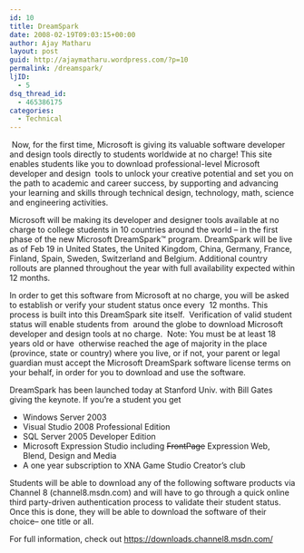 ```yaml
---
id: 10
title: DreamSpark
date: 2008-02-19T09:03:15+00:00
author: Ajay Matharu
layout: post
guid: http://ajaymatharu.wordpress.com/?p=10
permalink: /dreamspark/
ljID:
  - 5
dsq_thread_id:
  - 465386175
categories:
  - Technical
---
```

 Now, for the first time, Microsoft is giving its valuable software developer and design tools directly to students worldwide at no charge! This site enables students like you to download professional-level Microsoft developer and design  tools to unlock your creative potential and set you on the path to academic and career success, by supporting and advancing your learning and skills through technical design, technology, math, science and engineering activities.

Microsoft will be making its developer and designer tools available at no charge to college students in 10 countries around the world – in the first phase of the new Microsoft DreamSpark™ program. DreamSpark will be live as of Feb 19 in United States, the United Kingdom, China, Germany, France, Finland, Spain, Sweden, Switzerland and Belgium. Additional country rollouts are planned throughout the year with full availability expected within 12 months.

In order to get this software from Microsoft at no charge, you will be asked to establish or verify your student status once every  12 months. This process is built into this DreamSpark site itself.  Verification of valid student status will enable students from  around the globe to download Microsoft developer and design tools at no charge.  Note: You must be at least 18 years old or have  otherwise reached the age of majority in the place (province, state or country) where you live, or if not, your parent or legal  guardian must accept the Microsoft DreamSpark software license terms on your behalf, in order for you to download and use the software.

DreamSpark has been launched today at Stanford Univ. with Bill Gates giving the keynote. If you&#8217;re a student you get

  * Windows Server 2003
  * Visual Studio 2008 Professional Edition
  * SQL Server 2005 Developer Edition
  * Microsoft Expression Studio including <strike>FrontPage</strike> Expression Web, Blend, Design and Media
  * A one year subscription to XNA Game Studio Creator&#8217;s club

Students will be able to download any of the following software products via Channel 8 (channel8.msdn.com) and will have to go through a quick online third party-driven authentication process to validate their student status. Once this is done, they will be able to download the software of their choice– one title or all.

For full information, check out <https://downloads.channel8.msdn.com/>